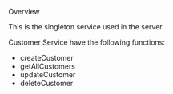 Overview

This is the singleton service used in the server.

Customer Service have the following functions:

- createCustomer
- getAllCustomers
- updateCustomer
- deleteCustomer